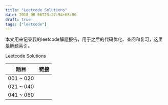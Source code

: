```yaml
---
title: "Leetcode Solutions"
date: 2018-08-06T23:27:54+08:00
draft: true
tags: ["leetcode"]
---
```


本文用来记录我的leetcode解题报告，用于之后的代码优化、查阅和复习，这里是解题索引。

<!--more-->

Leetcode Solutions 

| 题目      | 链接 |
| --------- | ---- |
| 001 ~ 020 |      |
| 021 ~ 040 |      |
| 041 ~ 060 |      |

